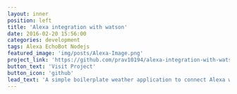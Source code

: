 ```yaml
---
layout: inner
position: left
title: 'Alexa integration with watson'
date: 2016-02-20 15:56:00
categories: development
tags: Alexa EchoBot Nodejs
featured_image: 'img/posts/Alexa-Image.png'
project_link: 'https://github.com/prav10194/alexa-integration-with-watson'
button_text: 'Visit Project'
button_icon: 'github'
lead_text: 'A simple boilerplate weather application to connect Alexa with your Watson services.'
---
```

